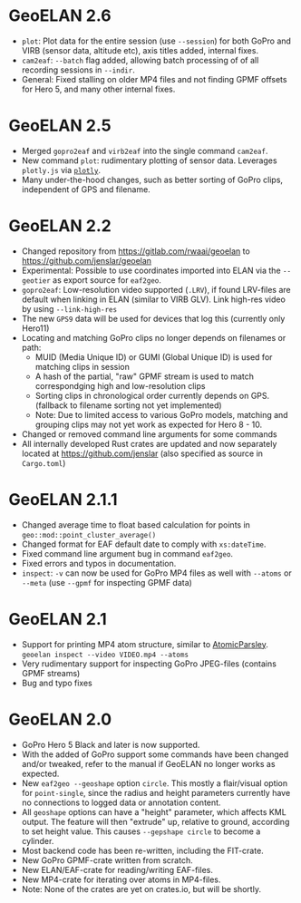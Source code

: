 # GeoELAN 2.6
- `plot`: Plot data for the entire session (use `--session`) for both GoPro and VIRB (sensor data, altitude etc), axis titles added, internal fixes.
- `cam2eaf`: `--batch` flag added, allowing batch processing of of all recording sessions in `--indir`.
- General: Fixed stalling on older MP4 files and not finding GPMF offsets for Hero 5, and many other internal fixes.

# GeoELAN 2.5
- Merged `gopro2eaf` and `virb2eaf` into the single command `cam2eaf`.
- New command `plot`: rudimentary plotting of sensor data. Leverages `plotly.js` via [`plotly`](https://github.com/igiagkiozis/plotly).
- Many under-the-hood changes, such as better sorting of GoPro clips, independent of GPS and filename.

# GeoELAN 2.2
- Changed repository from <https://gitlab.com/rwaai/geoelan> to <https://github.com/jenslar/geoelan>
- Experimental: Possible to use coordinates imported into ELAN via the `--geotier` as export source for `eaf2geo`.
- `gopro2eaf`: Low-resolution video supported (`.LRV`), if found LRV-files are default when linking in ELAN (similar to VIRB GLV). Link high-res video by using `--link-high-res`
- The new `GPS9` data will be used for devices that log this (currently only Hero11)
- Locating and matching GoPro clips no longer depends on filenames or path:
	- MUID (Media Unique ID) or GUMI (Global Unique ID) is used for matching clips in session
	- A hash of the partial, "raw" GPMF stream is used to match correspondging high and low-resolution clips
	- Sorting clips in chronological order currently depends on GPS. (fallback to filename sorting not yet implemented)
	- Note: Due to limited access to various GoPro models, matching and grouping clips may not yet work as expected for Hero 8 - 10.
- Changed or removed command line arguments for some commands
- All internally developed Rust crates are updated and now separately located at <https://github.com/jenslar> (also specified as source in `Cargo.toml`)

# GeoELAN 2.1.1
- Changed average time to float based calculation for points in `geo::mod::point_cluster_average()`
- Changed format for EAF default date to comply with `xs:dateTime`.
- Fixed command line argument bug in command `eaf2geo`.
- Fixed errors and typos in documentation.
- `inspect`: `-v` can now be used for GoPro MP4 files as well with `--atoms` or `--meta` (use `--gpmf` for inspecting GPMF data)

# GeoELAN 2.1
- Support for printing MP4 atom structure, similar to [AtomicParsley](https://atomicparsley.sourceforge.net). `geoelan inspect --video VIDEO.mp4 --atoms`
- Very rudimentary support for inspecting GoPro JPEG-files (contains GPMF streams)
- Bug and typo fixes

# GeoELAN 2.0
- GoPro Hero 5 Black and later is now supported.
- With the added of GoPro support some commands have been changed and/or tweaked, refer to the manual if GeoELAN no longer works as expected.
- New `eaf2geo --geoshape` option `circle`. This mostly a flair/visual option for `point-single`, since the radius and height parameters currently have no connections to logged data or annotation content.
- All `geoshape` options can have a "height" parameter, which affects KML output. The feature will then "extrude" up, relative to ground, according to set height value. This causes `--gepshape circle` to become a cylinder.
- Most backend code has been re-written, including the FIT-crate.
- New GoPro GPMF-crate written from scratch.
- New ELAN/EAF-crate for reading/writing EAF-files.
- New MP4-crate for iterating over atoms in MP4-files.
- Note: None of the crates are yet on crates.io, but will be shortly.
